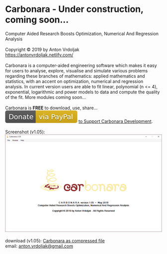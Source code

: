 # Carbonara - Under construction, coming soon...
Computer Aided Research Boosts Optimization, Numerical And Regression Analysis<br />
<br />
Copyright © 2019 by Anton Vrdoljak <br />
https://antonvrdoljak.netlify.com/ <br />
<br />
Carbonara is a computer-aided engineering software which makes it easy for users to analyse, explore, visualise and simulate various problems regarding these branches of mathematics: applied mathematics and statistics, with an accent on optimization, numerical and regression analysis. In current version users are able to fit linear, polynomial (n <= 4), exponential, logarithmic and power models to data and compute the quality of the fit. More modules coming soon...<br />
<br />
Carbonara is __FREE__ to download, use, share... <br />
![Donate](https://github.com/Vrda-GF/Carbonara/blob/master/static/img/Donate.svg) [to Support Carbonara Development](https://www.paypal.com/en/cgi-bin/webscr?business=anton.vrdoljak@gmail.com&cmd=_xclick&currency_code=EUR&amount=4&item_name=Carbonara_Donation).<br />
<br />
Screenshot (v1.05): <br />
![Carbonara](https://raw.githubusercontent.com/Vrda-GF/Carbonara/master/static/img/CarbonaraMain.png)
<br />
<br />
download (v1.05): [Carbonara as compressed file](https://raw.githubusercontent.com/Vrda-GF/Carbonara/master/static/files/Carbonara_v1_05.zip) <br />
email: anton.vrdoljak@gmail.com <br />
